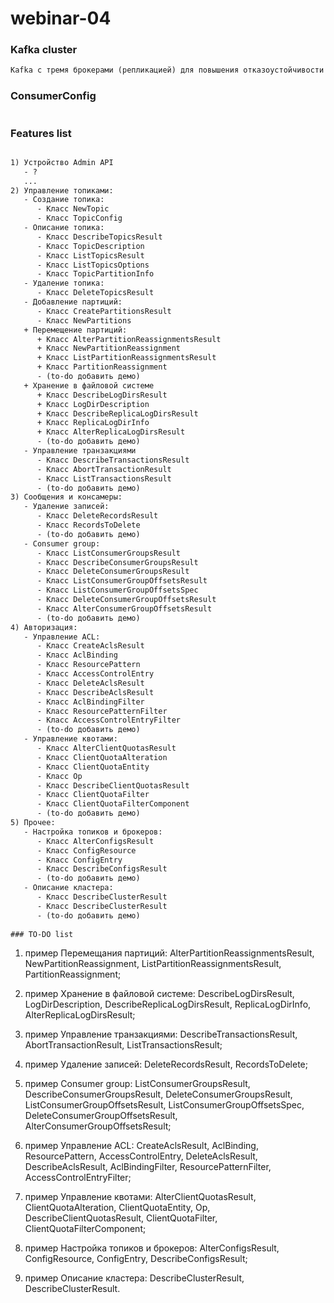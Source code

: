 # webinar-04
### Kafka cluster
```txt
Kafka с тремя брокерами (репликацией) для повышения отказоустойчивости и масштабируемости системы
```
### ConsumerConfig

```java

```

### Features list
```txt

1) Устройство Admin API
   - ?
   ...
2) Управление топиками:
   - Создание топика:
      - Класс NewTopic
      - Класс TopicConfig
   - Описание топика: 
      - Класс DescribeTopicsResult
      - Класс TopicDescription 
      - Класс ListTopicsResult
      - Класс ListTopicsOptions
      - Класс TopicPartitionInfo
   - Удаление топика:
      - Класс DeleteTopicsResult   
   - Добавление партиций:
      - Класс CreatePartitionsResult
      - Класс NewPartitions   
   + Перемещение партиций: 
      + Класс AlterPartitionReassignmentsResult   
      + Класс NewPartitionReassignment
      + Класс ListPartitionReassignmentsResult
      + Класс PartitionReassignment
      - (to-do добавить демо)
   + Хранение в файловой системе
      + Класс DescribeLogDirsResult
      + Класс LogDirDescription
      + Класс DescribeReplicaLogDirsResult
      + Класс ReplicaLogDirInfo
      + Класс AlterReplicaLogDirsResult
      - (to-do добавить демо)
   - Управление транзакциями
      - Класс DescribeTransactionsResult
      - Класс AbortTransactionResult
      - Класс ListTransactionsResult
      - (to-do добавить демо)   
3) Сообщения и консамеры:
   - Удаление записей:
      - Класс DeleteRecordsResult
      - Класс RecordsToDelete
      - (to-do добавить демо)
   - Consumer group:
      - Класс ListConsumerGroupsResult
      - Класс DescribeConsumerGroupsResult
      - Класс DeleteConsumerGroupsResult
      - Класс ListConsumerGroupOffsetsResult
      - Класс ListConsumerGroupOffsetsSpec
      - Класс DeleteConsumerGroupOffsetsResult
      - Класс AlterConsumerGroupOffsetsResult
      - (to-do добавить демо)
4) Авторизация:
   - Управление ACL:
      - Класс CreateAclsResult
      - Класс AclBinding
      - Класс ResourcePattern
      - Класс AccessControlEntry
      - Класс DeleteAclsResult
      - Класс DescribeAclsResult
      - Класс AclBindingFilter
      - Класс ResourcePatternFilter
      - Класс AccessControlEntryFilter
      - (to-do добавить демо)
   - Управление квотами:
      - Класс AlterClientQuotasResult
      - Класс ClientQuotaAlteration
      - Класс ClientQuotaEntity
      - Класс Op
      - Класс DescribeClientQuotasResult
      - Класс ClientQuotaFilter
      - Класс ClientQuotaFilterComponent
      - (to-do добавить демо)   
5) Прочее:
   - Настройка топиков и брокеров:
      - Класс AlterConfigsResult
      - Класс ConfigResource
      - Класс ConfigEntry
      - Класс DescribeConfigsResult
      - (to-do добавить демо)
   - Описание кластера:
      - Класс DescribeClusterResult
      - Класс DescribeClusterResult
      - (to-do добавить демо)
         
### TO-DO list
```
  1) пример Перемещания партиций: AlterPartitionReassignmentsResult, NewPartitionReassignment, ListPartitionReassignmentsResult, PartitionReassignment;

  2) пример Хранение в файловой системе: DescribeLogDirsResult, LogDirDescription, DescribeReplicaLogDirsResult, ReplicaLogDirInfo, AlterReplicaLogDirsResult;

  3) пример Управление транзакциями: DescribeTransactionsResult, AbortTransactionResult, ListTransactionsResult;

  4) пример Удаление записей: DeleteRecordsResult, RecordsToDelete;

  5) пример Consumer group: ListConsumerGroupsResult, DescribeConsumerGroupsResult, DeleteConsumerGroupsResult, ListConsumerGroupOffsetsResult, ListConsumerGroupOffsetsSpec, DeleteConsumerGroupOffsetsResult, AlterConsumerGroupOffsetsResult;

  6) пример Управление ACL: CreateAclsResult, AclBinding, ResourcePattern, AccessControlEntry, DeleteAclsResult, DescribeAclsResult, AclBindingFilter, ResourcePatternFilter, AccessControlEntryFilter;

  7) пример Управление квотами: AlterClientQuotasResult, ClientQuotaAlteration, ClientQuotaEntity, Op, DescribeClientQuotasResult, ClientQuotaFilter, ClientQuotaFilterComponent;

  8) пример Настройка топиков и брокеров: AlterConfigsResult, ConfigResource, ConfigEntry, DescribeConfigsResult;

  9) пример Описание кластера: DescribeClusterResult, DescribeClusterResult.

```
      
      
      
         
         
      
   
   
          
```
